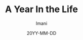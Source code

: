 ---
title: A Year In the Life
author: Imani
date: 20YY-MM-DD
keywords:
description: Lets pretend I have an interesting life okay. Most likely concert and convention recaps.
---